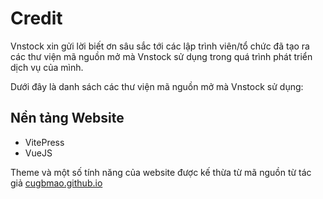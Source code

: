 # Credit

Vnstock xin gửi lời biết ơn sâu sắc tới các lập trình viên/tổ chức đã tạo ra các thư viện mã nguồn mở mà Vnstock sử dụng trong quá trình phát triển dịch vụ của mình.

Dưới đây là danh sách các thư viện mã nguồn mở mà Vnstock sử dụng:

## Nền tảng Website
- VitePress
- VueJS

Theme và một số tính năng của website được kế thừa từ mã nguồn từ tác giả [cugbmao.github.io](https://blog.cugbmao.com/)
